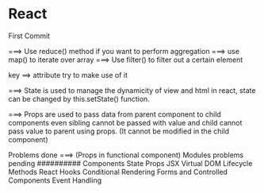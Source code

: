 # React
First Commit

===> Use reduce() method if you want to perform aggregation
===> use map() to iterate over array
===> Use filter() to filter out a certain element

key ==> attribute try to make use of it

===> State is used to manage the dynamicity of view and html in react, state can be changed by this.setState() function.

===> Props are used to pass data from parent component to child components even sibling cannot be passed with value and child cannot pass value to parent using props. (It cannot be modified in the child component)

Problems done ===> (Props in functional component)
Modules problems pending
##########
Components
State
Props
JSX
Virtual DOM
Lifecycle Methods
React Hooks
Conditional Rendering
Forms and Controlled Components
Event Handling
